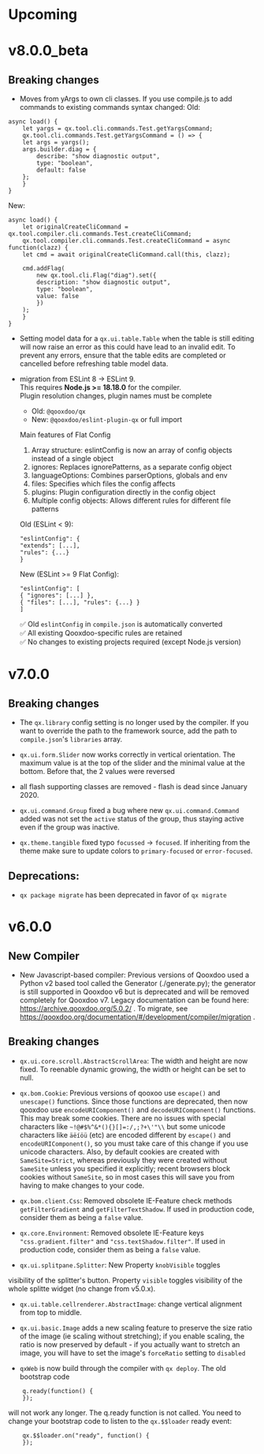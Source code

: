 # Upcoming

# v8.0.0_beta

## Breaking changes
- Moves from yArgs to own cli classes. If you use compile.js to add commands to existing commands syntax changed:
Old:
```
async load() {
    let yargs = qx.tool.cli.commands.Test.getYargsCommand;
    qx.tool.cli.commands.Test.getYargsCommand = () => {
    let args = yargs();
    args.builder.diag = {
        describe: "show diagnostic output",
        type: "boolean",
        default: false
    };
    }
}  
```
New:
```
async load() {
    let originalCreateCliCommand = qx.tool.compiler.cli.commands.Test.createCliCommand;
    qx.tool.compiler.cli.commands.Test.createCliCommand = async function(clazz) {
    let cmd = await originalCreateCliCommand.call(this, clazz);
    
    cmd.addFlag(
        new qx.tool.cli.Flag("diag").set({
        description: "show diagnostic output",
        type: "boolean",
        value: false
        })
    );
    }
}        

```
   

- Setting model data for a `qx.ui.table.Table` when the table is still editing will
now raise an error as this could have lead to an invalid edit. To prevent any errors, ensure
that the table edits are completed or cancelled before refreshing table model data.

- migration from ESLint 8 → ESLint 9.<br>
    This requires **Node.js >= 18.18.0** for the compiler.<br>
    Plugin resolution changes, plugin names must be complete<br>
    - Old: `@qooxdoo/qx`
    - New: `@qooxdoo/eslint-plugin-qx` or full import

    Main features of Flat Config
    1. Array structure: eslintConfig is now an array of config objects instead of a single object
    2. ignores: Replaces ignorePatterns, as a separate config object
    3. languageOptions: Combines parserOptions, globals and env
    4. files: Specifies which files the config affects
    5. plugins: Plugin configuration directly in the config object
    6. Multiple config objects: Allows different rules for different file patterns

     Old (ESLint < 9):
    ```
  "eslintConfig": {
    "extends": [...],
    "rules": {...}
  }
    ```
  New (ESLint >= 9 Flat Config):
    ```
  "eslintConfig": [
    { "ignores": [...] },
    { "files": [...], "rules": {...} }
  ]
    ```
    ✅ Old `eslintConfig` in `compile.json` is automatically converted<br/>
    ✅ All existing Qooxdoo-specific rules are retained<br/>
    ✅ No changes to existing projects required (except Node.js version)

# v7.0.0

## Breaking changes

- The `qx.library` config setting is no longer used by the
compiler. If you want to override the path to the framework
source, add the path to `compile.json`'s `libraries` array.

- `qx.ui.form.Slider` now works correctly in vertical orientation.
The maximum value is at the top of the slider and the minimal value
at the bottom. Before that, the 2 values were reversed 

- all flash supporting classes are removed - flash is dead since January 2020.

- `qx.ui.command.Group` fixed a bug where new `qx.ui.command.Command` added was
not set the `active` status of the group, thus staying active even if the group
was inactive.

- `qx.theme.tangible` fixed typo `focussed` -> `focused`. If inheriting from 
the theme make sure to update colors to `primary-focused` or `error-focused`.

## Deprecations:

- `qx package migrate` has been deprecated in favor of `qx migrate` 

# v6.0.0

## New Compiler

- New Javascript-based compiler: Previous versions of Qooxdoo used
a Python v2 based tool called the Generator (./generate.py); the
generator is still supported in Qooxdoo v6 but is deprecated and
will be removed completely for Qooxdoo v7. Legacy documentation can
be found here: https://archive.qooxdoo.org/5.0.2/ . To migrate, see
https://qooxdoo.org/documentation/#/development/compiler/migration .

## Breaking changes

- `qx.ui.core.scroll.AbstractScrollArea`: The width and height are now fixed. 
    To reenable dynamic growing, the width or height can be set to null. 

- `qx.bom.Cookie`: Previous versions of qooxoo use `escape()` and `unescape()`
functions. Since those functions are deprecated, then now qooxdoo use
`encodeURIComponent()` and `decodeURIComponent()` functions. This may
break some cookies. There are no issues with special characters like
`~!@#$%^&*(){}[]=:/,;?+\'"\\` but some unicode characters like `äëíöü`
(etc) are encoded different by `escape()` and `encodeURIComponent()`,
so you must take care of this change if you use unicode characters.
Also, by default cookies are created with `SameSite=Strict`, whereas
previously they were created without `SameSite` unless you specified
it explicitly; recent browsers block cookies without `SameSite`, so
in most cases this will save you from having to make changes to your
code.

- `qx.bom.client.Css`: Removed obsolete IE-Feature check
methods `getFilterGradient` and `getFilterTextShadow`. If used
in production code, consider them as being a `false` value.

- `qx.core.Environment`: Removed obsolete IE-Feature keys
`"css.gradient.filter"` and `"css.textShadow.filter"`. If used
in production code, consider them as being a `false` value.

- `qx.ui.splitpane.Splitter`: New Property `knobVisible` toggles

visibility of the splitter's button. Property `visible` toggles
visibility of the whole splitte widget (no change from v5.0.x).

- `qx.ui.table.cellrenderer.AbstractImage`: change vertical alignment from top to middle.

- `qx.ui.basic.Image` adds a new scaling feature to preserve the size ratio of the image (ie scaling without stretching); if you enable scaling, the ratio is now preserved by default - if you actually want to stretch an image, you will have to set the image's `forceRatio` setting to `disabled`

- `qxWeb` is now build through the compiler with `qx deploy`. The old bootstrap code 
```
    q.ready(function() {
    });
```
will not work any longer. The q.ready function is not called. You need to change your bootstrap code to listen to the `qx.$$loader` ready event:
```
    qx.$$loader.on("ready", function() {
    });
```
